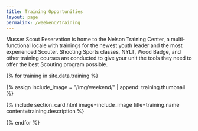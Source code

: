 ```yaml
---
title: Training Opportunities
layout: page
permalink: /weekend/training
---
```


Musser Scout Reservation is home to the Nelson Training Center, a multi-functional locale with trainings for the newest youth leader and the most experienced Scouter. Shooting Sports classes, NYLT, Wood Badge, and other training courses are conducted to give your unit the tools they need to offer the best Scouting program possible.

{% for training in site.data.training %}

{% assign include_image = "/img/weekend/" | append: training.thumbnail %}

{% include section_card.html image=include_image title=training.name content=training.description %}

{% endfor %}
